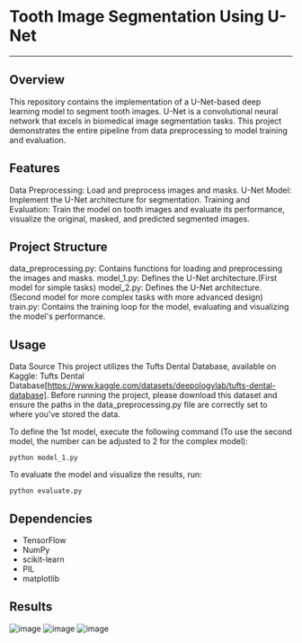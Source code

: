# Tooth Image Segmentation Using U-Net
---
## Overview

This repository contains the implementation of a U-Net-based deep learning model to segment tooth images. U-Net is a convolutional neural network that excels in biomedical image segmentation tasks. This project demonstrates the entire pipeline from data preprocessing to model training and evaluation.

## Features

Data Preprocessing: Load and preprocess images and masks.
U-Net Model: Implement the U-Net architecture for segmentation.
Training and Evaluation: Train the model on tooth images and evaluate its performance, visualize the original, masked, and predicted segmented images.

## Project Structure

data_preprocessing.py: Contains functions for loading and preprocessing the images and masks.
model_1.py: Defines the U-Net architecture.(First model for simple tasks)
model_2.py: Defines the U-Net architecture.(Second model for more complex tasks with more advanced design)
train.py: Contains the training loop for the model, evaluating and visualizing the model's performance.

## Usage

Data Source
This project utilizes the Tufts Dental Database, available on Kaggle: Tufts Dental Database[https://www.kaggle.com/datasets/deepologylab/tufts-dental-database]. Before running the project, please download this dataset and ensure the paths in the data_preprocessing.py file are correctly set to where you've stored the data.

To define the 1st model, execute the following command (To use the second model, the number can be adjusted to 2 for the complex model):
```
python model_1.py
```
To evaluate the model and visualize the results, run:
```
python evaluate.py
```
## Dependencies

- TensorFlow
- NumPy
- scikit-learn
- PIL
- matplotlib

## Results

![image](https://github.com/ahk19/Dental_Segmentation/assets/48156018/2a5b5653-afdc-4df6-8bb9-3afc96be6f5b)
![image](https://github.com/ahk19/Dental_Segmentation/assets/48156018/a4b546df-1dd8-4206-9746-461cf9071972)
![image](https://github.com/ahk19/Dental_Segmentation/assets/48156018/26f283d5-358a-4857-a624-623cd1f3bba4)

